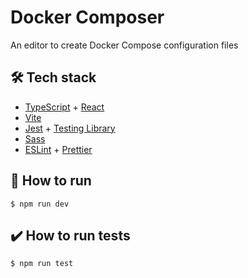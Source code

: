 # Docker Composer

An editor to create Docker Compose configuration files

## :hammer_and_wrench: Tech stack

- [TypeScript](https://www.typescriptlang.org/) + [React](https://reactjs.org/)
- [Vite](https://prettier.io/)
- [Jest](https://prettier.io/) + [Testing Library](https://prettier.io/)
- [Sass](https://sass-lang.com/)
- [ESLint](https://eslint.org/) + [Prettier](https://prettier.io/)

## :runner: How to run

```
$ npm run dev
```

## :heavy_check_mark: How to run tests

```
$ npm run test
```
